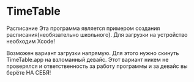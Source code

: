 # TimeTable
Расписание
 Эта программа является примером создания расписания(необязательно школьного).
 Для загрузки на устройство необходим Xcode!
 
 Возможен вариант загрузки напрямую. Для этого нужно скинуть TimeTable.app на взломанный девайс.
Этот вариант никем не проверялся и ответственность за работу программы и за девайс вы  берёте НА СЕБЯ!
